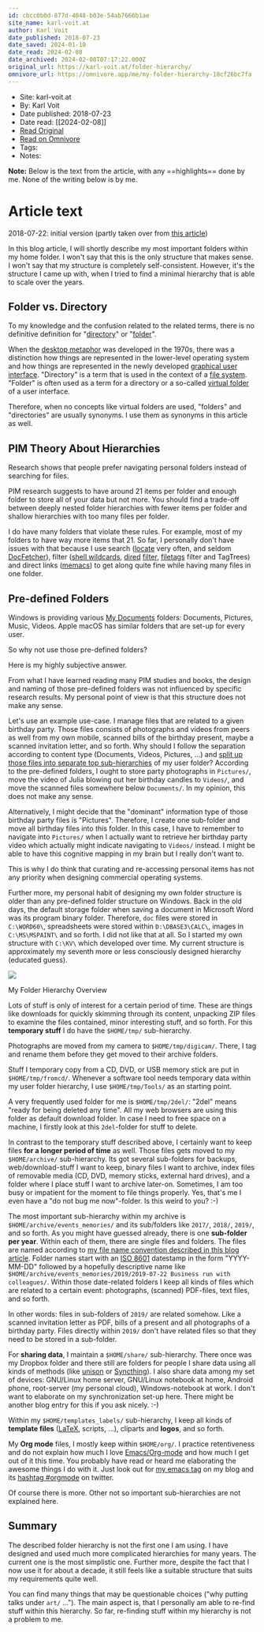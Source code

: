 ```yaml
---
id: cbcc0b0d-877d-4048-b03e-54ab7666b1ae
site_name: karl-voit.at
author: Karl Voit
date_published: 2018-07-23
date_saved: 2024-01-10
date_read: 2024-02-08
date_archived: 2024-02-08T07:17:22.000Z
original_url: https://karl-voit.at/folder-hierarchy/
omnivore_url: https://omnivore.app/me/my-folder-hierarchy-18cf26bc7fa
---
```


 - Site: karl-voit.at
 - By: Karl Voit
 - Date published: 2018-07-23
 - Date read: [[2024-02-08]]
 - [Read Original](https://karl-voit.at/folder-hierarchy/)
 - [Read on Omnivore](https://omnivore.app/me/my-folder-hierarchy-18cf26bc7fa)
 - Tags: 
 - Notes: 

**Note:** Below is the text from the article, with any ==highlights== done by me. None of the writing below is by me.

# Article text
2018-07-22: initial version (partly taken over from [this article](https://karl-voit.at/managing-digital-photographs))

In this blog article, I will shortly describe my most important folders within my home folder. I won't say that this is the only structure that makes sense. I won't say that my structure is completely self-consistent. However, it's the structure I came up with, when I tried to find a minimal hierarchy that is able to scale over the years.

## Folder vs. Directory

To my knowledge and the confusion related to the related terms, there is no definitive definition for "[directory](https://en.wikipedia.org/wiki/Directory%5F%28computing%29)" or "[folder](https://en.wikipedia.org/wiki/File%5Ffolder)".

When the [desktop metaphor](https://karl-voit.at/2018/08/25/deskop-metaphor) was developed in the 1970s, there was a distinction how things are represented in the lower-level operating system and how things are represented in the newly developed [graphical user interface](https://en.wikipedia.org/wiki/Graphical%5Fuser%5Finterface). "Directory" is a term that is used in the context of a [file system](https://en.wikipedia.org/wiki/File%5Fsystem). "Folder" is often used as a term for a directory or a so-called [virtual folder](https://en.wikipedia.org/wiki/Virtual%5Ffolder) of a user interface.

Therefore, when no concepts like virtual folders are used, "folders" and "directories" are usually synonyms. I use them as synonyms in this article as well.

## PIM Theory About Hierarchies

Research shows that people prefer navigating personal folders instead of searching for files.

PIM research suggests to have around 21 items per folder and enough folder to store all of your data but not more. You should find a trade-off between deeply nested folder hierarchies with fewer items per folder and shallow hierarchies with too many files per folder.

I do have many folders that violate these rules. For example, most of my folders to have way more items that 21\. So far, I personally don't have issues with that because I use search ([locate](https://www.howtoforge.com/linux-locate-command/) very often, and seldom [DocFetcher](http://docfetcher.sourceforge.net/)), filter ([shell wildcards](https://en.wikipedia.org/wiki/Glob%5F%28programming%29), [dired](https://en.wikipedia.org/wiki/Dired) [filter](http://pragmaticemacs.com/emacs/dynamically-filter-directory-listing-with-dired-narrow/), [filetags](https://github.com/novoid/filetags) filter and TagTrees) and direct links ([memacs](https://github.com/novoid/memacs)) to get along quite fine while having many files in one folder.

## Pre-defined Folders

Windows is providing various [My Documents](https://en.wikipedia.org/wiki/My%5FDocuments) folders: Documents, Pictures, Music, Videos. Apple macOS has similar folders that are set-up for every user.

So why not use those pre-defined folders?

Here is my highly subjective answer.

From what I have learned reading many PIM studies and books, the design and naming of those pre-defined folders was not influenced by specific research results. My personal point of view is that this structure does not make any sense.

Let's use an example use-case. I manage files that are related to a given birthday party. Those files consists of photographs and videos from peers as well from my own mobile, scanned bills of the birthday present, maybe a scanned invitation letter, and so forth. Why should I follow the separation according to content type (Documents, Videos, Pictures, ...) and [split up those files into separate top sub-hierarchies](https://www.reddit.com/r/datacurator/comments/5rhzdo/best%5Fpractices%5Ffor%5Forganizing%5Fdata%5Fon%5Fcomputer/) of my user folder? According to the pre-defined folders, I ought to store party photographs in `Pictures/`, move the video of Julia blowing out her birthday candles to `Videos/`, and move the scanned files somewhere below `Documents/`. In my opinion, this does not make any sense.

Alternatively, I might decide that the "dominant" information type of those birthday party files is "Pictures". Therefore, I create one sub-folder and move all birthday files into this folder. In this case, I have to remember to navigate into `Pictures/` when I actually want to retrieve her birthday party video which actually might indicate navigating to `Videos/` instead. I might be able to have this cognitive mapping in my brain but I really don't want to.

This is why I do think that curating and re-accessing personal items has not any priority when designing commercial operating systems.

Further more, my personal habit of designing my own folder structure is older than any pre-defined folder structure on Windows. Back in the old days, the default storage folder when saving a document in Microsoft Word was its program binary folder. Therefore, `doc` files were stored in `C:\WORD60\`, spreadsheets were stored within `D:\DBASE3\CALC\`, images in `C:\MS\MSPAINT\` and so forth. I did not like that at all. So I started my own structure with `C:\KV\` which developed over time. My current structure is approximately my seventh more or less consciously designed hierarchy (educated guess).

![](https://proxy-prod.omnivore-image-cache.app/560x827,s1sT6za5jDMpCq9DPRbPxlbaRCKboNobp985aVcp9diM/https://karl-voit.at/folder-hierarchy/2018-07-22%20my%20folder%20hierarchy%20overview%20--%20publicvoit%20-%20scaled%20width%20560.png) 

My Folder Hierarchy Overview

Lots of stuff is only of interest for a certain period of time. These are things like downloads for quickly skimming through its content, unpacking ZIP files to examine the files contained, minor interesting stuff, and so forth. For this **temporary stuff** I do have the `$HOME/tmp/` sub-hierarchy.

Photographs are moved from my camera to `$HOME/tmp/digicam/`. There, I tag and rename them before they get moved to their archive folders.

Stuff I temporary copy from a CD, DVD, or USB memory stick are put in `$HOME/tmp/fromcd/`. Whenever a software tool needs temporary data within my user folder hierarchy, I use `$HOME/tmp/Tools/` as an starting point.

A very frequently used folder for me is `$HOME/tmp/2del/`: "2del" means "ready for being deleted any time". All my web browsers are using this folder as default download folder. In case I need to free space on a machine, I firstly look at this `2del`\-folder for stuff to delete.

In contrast to the temporary stuff described above, I certainly want to keep files **for a longer period of time** as well. Those files gets moved to my `$HOME/archive/` sub-hierarchy. Its got several sub-folders for backups, web/download-stuff I want to keep, binary files I want to archive, index files of removable media (CD, DVD, memory sticks, external hard drives), and a folder where I place stuff I want to archive later-on. Sometimes, I am too busy or impatient for the moment to file things properly. Yes, that's me I even have a "do not bug me now"-folder. Is this weird to you? :-)

The most important sub-hierarchy within my archive is `$HOME/archive/events_memories/` and its sub/folders like `2017/`, `2018/`, `2019/`, and so forth. As you might have guessed already, there is one **sub-folder per year**. Within each of them, there are single files and folders. The files are named according to [my file name convention described in this blog article](https://karl-voit.at/managing-digital-photographs). Folder names start with an [ISO 8601](https://en.wikipedia.org/wiki/Iso%5Fdate) datestamp in the form "YYYY-MM-DD" followed by a hopefully descriptive name like `$HOME/archive/events_memories/2019/2019-07-22 Business run with colleagues/`. Within those date-related folders I keep all kinds of files which are related to a certain event: photographs, (scanned) PDF-files, text files, and so forth.

In other words: files in sub-folders of `2019/` are related somehow. Like a scanned invitation letter as PDF, bills of a present and all photographs of a birthday party. Files directly within `2019/` don't have related files so that they need to be stored in a sub-folder.

For **sharing data**, I maintain a `$HOME/share/` sub-hierarchy. There once was my Dropbox folder and there still are folders for people I share data using all kinds of methods (like [unison](http://www.cis.upenn.edu/~bcpierce/unison/) or [Syncthing](https://syncthing.net/)). I also share data among my set of devices: GNU/Linux home server, GNU/Linux notebook at home, Android phone, root-server (my personal cloud), Windows-notebook at work. I don't want to elaborate on my synchronization set-up here. There might be another blog entry for this if you ask nicely. :-)

Within my `$HOME/templates_labels/` sub-hierarchy, I keep all kinds of **template files** ([LaTeX](https://github.com/novoid/LaTeX-KOMA-template), scripts, ...), cliparts and **logos**, and so forth.

My **Org mode** files, I mostly keep within `$HOME/org/`. I practice retentiveness and do not explain how much I love [Emacs/Org-mode](http://orgmode.org/) and how much I get out of it this time. You probably have read or heard me elaborating the awesome things I do with it. Just look out for [my emacs tag](https://karl-voit.at/tags/emacs) on my blog and its [hashtag #orgmode](https://twitter.com/search?q=%23orgmode&src=typd) on twitter.

Of course there is more. Other not so important sub-hierarchies are not explained here.

## Summary

The described folder hierarchy is not the first one I am using. I have designed and used much more complicated hierarchies for many years. The current one is the most simplistic one. Further more, despite the fact that I now use it for about a decade, it still feels like a suitable structure that suits my requirements quite well.

You can find many things that may be questionable choices ("why putting talks under `art/` ..."). The main aspect is, that I personally am able to re-find stuff within this hierarchy. So far, re-finding stuff within my hierarchy is not a problem to me.

